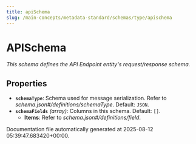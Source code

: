 ```yaml
---
title: apiSchema
slug: /main-concepts/metadata-standard/schemas/type/apischema
---
```


# APISchema

*This schema defines the API Endpoint entity's request/response schema.*

## Properties

- **`schemaType`**: Schema used for message serialization. Refer to *schema.json#/definitions/schemaType*. Default: `JSON`.
- **`schemaFields`** *(array)*: Columns in this schema. Default: `[]`.
  - **Items**: Refer to *schema.json#/definitions/field*.


Documentation file automatically generated at 2025-08-12 05:39:47.683420+00:00.
